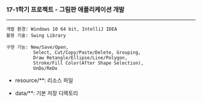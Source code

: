 ### 17-1학기 프로젝트 - 그림판 애플리케이션 개발
***
    개발 환경: Windows 10 64 bit, IntelliJ IDEA
    활용 기술: Swing Library
    
    구현 기능: New/Save/Open, 
              Select, Cut/Copy/Paste/Delete, Grouping, 
              Draw Retangle/Ellipse/Line/Polygon, 
              Stroke/Fill Color(After Shape Selection), 
              UnDo/ReDo
    

* resource/**: 리소스 파일  

* data/**: 기본 저장 디렉토리  

